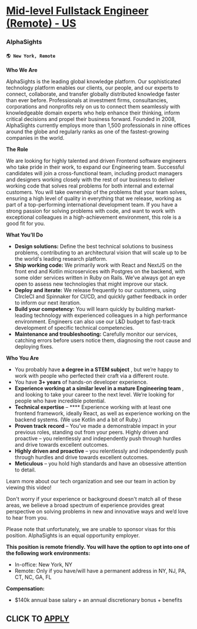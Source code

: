 # [Mid-level Fullstack Engineer (Remote) - US](https://www.remotewlb.com/apply/mid-level-fullstack-engineer-remote-us)  
### AlphaSights  
#### `🌎 New York, Remote`  

**Who We Are**

AlphaSights is the leading global knowledge platform. Our sophisticated technology platform enables our clients, our people, and our experts to connect, collaborate, and transfer globally distributed knowledge faster than ever before. Professionals at investment firms, consultancies, corporations and nonprofits rely on us to connect them seamlessly with knowledgeable domain experts who help enhance their thinking, inform critical decisions and propel their business forward. Founded in 2008, AlphaSights currently employs more than 1,500 professionals in nine offices around the globe and regularly ranks as one of the fastest-growing companies in the world.

**The Role**

We are looking for highly talented and driven Frontend software engineers who take pride in their work, to expand our Engineering team. Successful candidates will join a cross-functional team, including product managers and designers working closely with the rest of our business to deliver working code that solves real problems for both internal and external customers. You will take ownership of the problems that your team solves, ensuring a high level of quality in everything that we release, working as part of a top-performing international development team. If you have a strong passion for solving problems with code, and want to work with exceptional colleagues in a high-achievement environment, this role is a good fit for you.

**What You’ll Do**

  * **Design solutions:** Define the best technical solutions to business problems, contributing to an architectural vision that will scale up to be the world's leading research platform.
  * **Ship working code:** We primarily work with React and NextJS on the front end and Kotlin microservices with Postgres on the backend, with some older services written in Ruby on Rails. We’ve always got an eye open to assess new technologies that might improve our stack.
  * **Deploy and iterate:** We release frequently to our customers, using CIrcleCI and Spinnaker for CI/CD, and quickly gather feedback in order to inform our next iteration.
  * **Build your competency:** You will learn quickly by building market-leading technology with experienced colleagues in a high performance environment. Engineers can also use our L&D budget to fast-track development of specific technical competencies.
  * **Maintenance and troubleshooting:** Carefully monitor our services, catching errors before users notice them, diagnosing the root cause and deploying fixes.  
  

**Who You Are**

  * You probably have **a degree in a STEM subject** , but we’re happy to work with people who perfected their craft via a different route.
  * You have **3+ years** of hands-on developer experience.
  * **Experience working at a similar level in a mature Engineering team** , and looking to take your career to the next level. We’re looking for people who have incredible potential.
  * **Technical expertise** – **** Experience working with at least one frontend framework, ideally React, as well as experience working on the backend systems. (We use Kotlin and a bit of Ruby.)
  * **Proven track record** – You’ve made a demonstrable impact in your previous roles, standing out from your peers. Highly driven and proactive – you relentlessly and independently push through hurdles and drive towards excellent outcomes.
  * **Highly driven and proactive** – you relentlessly and independently push through hurdles and drive towards excellent outcomes.
  * **Meticulous** – you hold high standards and have an obsessive attention to detail.  
  

Learn more about our tech organization and see our team in action by viewing this video!

Don't worry if your experience or background doesn't match all of these areas, we believe a broad spectrum of experience provides great perspective on solving problems in new and innovative ways and we’d love to hear from you.

Please note that unfortunately, we are unable to sponsor visas for this position. AlphaSights is an equal opportunity employer.

**This position is remote friendly. You will have the option to opt into one of the following work environments:**

  * In-office: New York, NY
  * Remote: Only if you have/will have a permanent address in NY, NJ, PA, CT, NC, GA, FL

**Compensation:**

  * $140k annual base salary + an annual discretionary bonus + benefits

  
## CLICK TO [APPLY](https://www.remotewlb.com/apply/mid-level-fullstack-engineer-remote-us)

